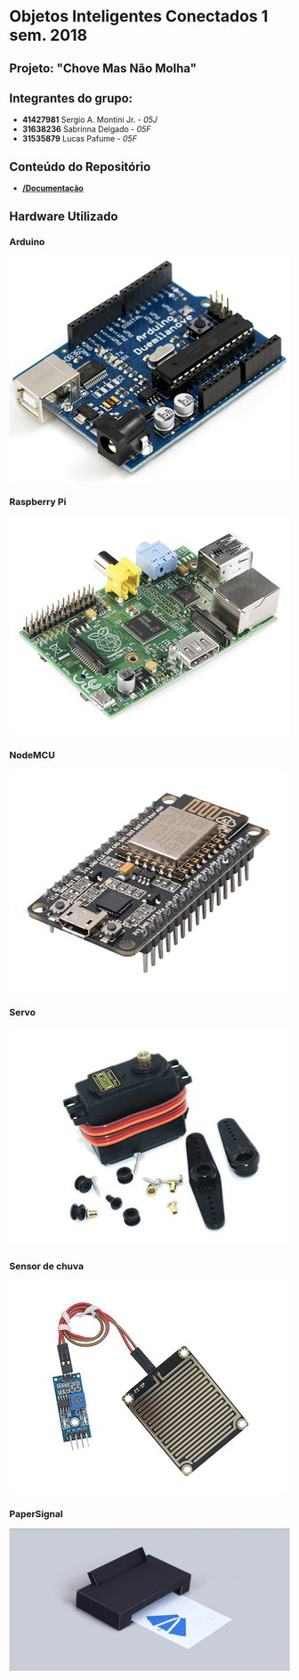 # Objetos Inteligentes Conectados 1 sem. 2018

## Projeto: "Chove Mas Não Molha"

## Integrantes do grupo:

* **41427981**  Sergio A. Montini Jr. - *05J*
* **31638236**  Sabrinna Delgado - *05F*
* **31535879**  Lucas Pafume - *05F*

## Conteúdo do Repositório
* **[/Documentação](/docs/1-visao/index.md)**

## Hardware Utilizado

### Arduino
![](arduino.jpg)
### Raspberry Pi
![](rpi1.png)
### NodeMCU
![](nodemcu.png)
### Servo
![](servo.png)
### Sensor de chuva
![](sensorchuva.png)
### PaperSignal
![](google_paper_signals.jpg)
